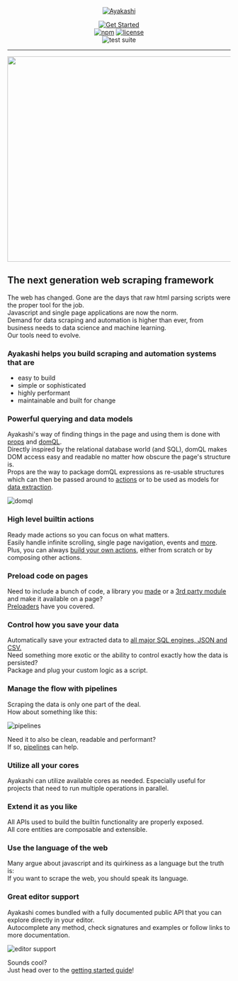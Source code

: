 <p align="center"><a href="https://ayakashi-io.github.io" target="_blank" rel="noopener noreferrer"><img src="https://ayakashi-io.github.io/assets/img/logo_cropped.png" alt="Ayakashi"></a></p>

<p align="center">
  <a href="https://ayakashi-io.github.io"><img src="https://img.shields.io/badge/Get-Started-brightgreen.svg" alt="Get Started"></a>
  <br/>
  <a href="https://www.npmjs.com/package/ayakashi"><img src="https://img.shields.io/npm/v/ayakashi.svg?label=version" alt="npm"></a>
  <a href="https://github.com/ayakashi-io/ayakashi/blob/master/LICENSE"><img src="https://img.shields.io/npm/l/ayakashi.svg" alt="license"></a>
  <br/>
  <img src="https://github.com/ayakashi-io/ayakashi/workflows/Test%20Suite/badge.svg" alt="test suite">
</p>

<hr/>

<p align="center"><img width="510" height="463" src="https://ayakashi-io.github.io/assets/img/ayakashi_demo-min.gif?raw=true"/></p>

## The next generation web scraping framework

The web has changed. Gone are the days that raw html parsing scripts were the proper tool for the job.  
Javascript and single page applications are now the norm.  
Demand for data scraping and automation is higher than ever,
from business needs to data science and machine learning.  
Our tools need to evolve.

### Ayakashi helps you build scraping and automation systems that are

* easy to build
* simple or sophisticated
* highly performant
* maintainable and built for change

### Powerful querying and data models

Ayakashi's way of finding things in the page and using them is done with [props](https://ayakashi-io.github.io/docs/guide/tour.html#props)
and [domQL](https://ayakashi-io.github.io/docs/guide/querying-with-domql.html).  
Directly inspired by the relational database world (and SQL), domQL makes
DOM access easy and readable no matter how obscure the page's structure is.  
Props are the way to package domQL expressions as re-usable structures which
can then be passed around to [actions](https://ayakashi-io.github.io/docs/guide/tour.html#actions) or to be used as models for [data
extraction](https://ayakashi-io.github.io/docs/guide/data-extraction.html).    

![domql](https://ayakashi-io.github.io/assets/img/domql.png)

### High level builtin actions

Ready made actions so you can focus on what matters.  
Easily handle infinite scrolling, single page navigation, events
and [more](https://ayakashi-io.github.io/docs/reference/builtin-actions.html).  
Plus, you can always [build your own actions](https://ayakashi-io.github.io/docs/advanced/creating-your-own-actions.html),
either from scratch or by composing other actions.

### Preload code on pages

Need to include a bunch of code, a library you [made](https://ayakashi-io.github.io/docs/advanced/creating-your-own-preloaders.html)
or a [3rd party module](https://ayakashi-io.github.io/docs/going_deeper/loading-libraries-as-preloaders.html)
and make it available on a page?  
[Preloaders](https://ayakashi-io.github.io/docs/guide/tour.html#preloaders) have you covered.

### Control how you save your data

Automatically save your extracted data
to [all major SQL engines, JSON and CSV.](https://ayakashi-io.github.io/docs/guide/builtin-saving-scripts.html)  
Need something more exotic or the ability to control exactly how the data is persisted?  
Package and plug your custom logic as a script.

### Manage the flow with pipelines

Scraping the data is only one part of the deal.  
How about something like this:  

![pipelines](https://ayakashi-io.github.io/assets/img/diagram.png)

Need it to also be clean, readable and performant?  
If so, [pipelines](https://ayakashi-io.github.io/docs/guide/tour.html#pipelines) can help.

### Utilize all your cores

Ayakashi can utilize available cores as needed. Especially useful for projects that need
to run multiple operations in parallel.

### Extend it as you like

All APIs used to build the builtin functionality are properly exposed.  
All core entities are composable and extensible.

### Use the language of the web

Many argue about javascript and its quirkiness as a language but the truth is:  
If you want to scrape the web, you should speak its language.

### Great editor support

Ayakashi comes bundled with a fully documented public API that you can explore
directly in your editor.  
Autocomplete any method, check signatures and examples or follow links to more documentation.  

![editor support](https://ayakashi-io.github.io/assets/img/editor.png)

Sounds cool?  
Just head over to the [getting started guide](https://ayakashi-io.github.io/docs)!
